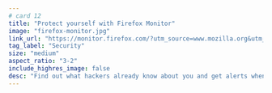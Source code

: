 ```yaml
---
# card 12
title: "Protect yourself with Firefox Monitor"
image: "firefox-monitor.jpg"
link_url: "https://monitor.firefox.com/?utm_source=www.mozilla.org&utm_medium=referral&utm_campaign=homepage&utm_content=card"
tag_label: "Security"
size: "medium"
aspect_ratio: "3-2"
include_highres_image: false
desc: "Find out what hackers already know about you and get alerts when data breaches put you at risk."
---
```


